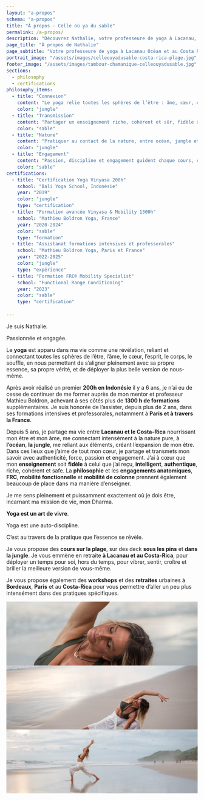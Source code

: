 ```yaml
---
layout: "a-propos"
schema: "a-propos"
title: "À propos - Celle où ya du sable"
permalink: /a-propos/
description: "Découvrez Nathalie, votre professeure de yoga à Lacanau, et son approche unique du Vinyasa et Yin Yoga."
page_title: "À propos de Nathalie"
page_subtitle: "Votre professeure de yoga à Lacanau Océan et au Costa Rica"
portrait_image: "/assets/images/celleouyadusable-costa-rica-plage.jpg"
footer_image: "/assets/images/tambour-chamanique-celleouyadusable.jpg"
sections:
  - philosophy
  - certifications
philosophy_items:
  - title: "Connexion"
    content: "Le yoga relie toutes les sphères de l’être : âme, cœur, esprit, corps et souffle. Il permet de s’aligner avec sa propre essence et de révéler sa vérité intérieure."
    color: "jungle"
  - title: "Transmission"
    content: "Partager un enseignement riche, cohérent et sûr, fidèle à mes mentors, pour accompagner chacun avec authenticité, intelligence et bienveillance."
    color: "sable"
  - title: "Nature"
    content: "Pratiquer au contact de la nature, entre océan, jungle et pins, favorise l’ancrage, la croissance et l’expansion de l’être."
    color: "jungle"
  - title: "Engagement"
    content: "Passion, discipline et engagement guident chaque cours, chaque retraite et chaque partage, pour incarner pleinement mon Dharma et accompagner votre évolution."
    color: "sable"
certifications:
  - title: "Certification Yoga Vinyasa 200h"
    school: "Bali Yoga School, Indonésie"
    year: "2019"
    color: "jungle"
    type: "certification"
  - title: "Formation avancée Vinyasa & Mobility 1300h"
    school: "Mathieu Boldron Yoga, France"
    year: "2020-2024"
    color: "sable"
    type: "formation"
  - title: "Assistanat formations intensives et professorales"
    school: "Mathieu Boldron Yoga, Paris et France"
    year: "2022-2025"
    color: "jungle"
    type: "expérience"
  - title: "Formation FRC® Mobility Specialist"
    school: "Functional Range Conditioning"
    year: "2023"
    color: "sable"
    type: "certification"

---
```


Je suis Nathalie.

Passionnée et engagée.

Le **yoga** est apparu dans ma vie comme une révélation, reliant et connectant toutes les sphères de l’être, l’âme, le cœur, l’esprit, le corps, le souffle, en nous permettant de s’aligner pleinement avec sa propre essence, sa propre vérité, et de déployer la plus belle version de nous-même.

<!--more-->
Après avoir réalisé un premier **200h en Indonésie** il y a 6 ans, je n’ai eu de cesse de continuer de me former auprès de mon mentor et professeur Mathieu Boldron, achevant à ses côtés plus de **1300 h de formations** supplémentaires.
Je suis honorée de l’assister, depuis plus de 2 ans, dans ses formations intensives et professorales, notamment à **Paris et à travers la France**.

Depuis 5 ans, je partage ma vie entre **Lacanau et le Costa-Rica** nourrissant mon être et mon âme, me connectant intensément à la nature pure, à **l’océan**, **la jungle**, me reliant aux éléments, créant l’expansion de mon être. Dans ces lieux que j’aime de tout mon cœur, je partage et transmets mon savoir avec authenticité, force, passion et engagement. J’ai à cœur que mon **enseignement** soit **fidèle** à celui que j’ai reçu, **intelligent**, **authentique**, riche, cohérent et safe. La **philosophie** et les **engagements anatomiques**, **FRC**, **mobilité fonctionnelle** et **mobilité de colonne** prennent également beaucoup de place dans ma manière d’enseigner.

Je me sens pleinement et puissamment exactement où je dois être, incarnant ma mission de vie, mon Dharma. 

**Yoga est un art de vivre**.

Yoga est une auto-discipline.

C’est au travers de la pratique que l’essence se révèle.

Je vous propose des **cours sur la plage**, sur des deck **sous les pins** et **dans la jungle**. Je vous emmène en retraite **à Lacanau et au Costa-Rica**, pour déployer un temps pour soi, hors du temps, pour vibrer, sentir, croître et briller la meilleure version de vous-même.

Je vous propose également des **workshops** et des **retraites** urbaines à **Bordeaux**, **Paris** et au **Costa-Rica** pour vous permettre d’aller un peu plus intensément dans des pratiques spécifiques.

![Cours de yoga sur la plage de Lacanau Océan](/assets/images/triptyque-celleouyadusable.jpg)
